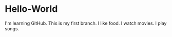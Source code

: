 # Hello-World

I'm learning GitHub. This is my first branch.
I like food. I watch movies. I play songs.
